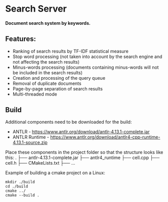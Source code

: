 # Search Server
#### Document search system by keywords.

## Features:
- Ranking of search results by TF-IDF statistical measure
- Stop word processing (not taken into account by the search engine and not affecting the search results)
- Minus-words processing (documents containing minus-words will not be included in the search results)
- Creation and processing of the query queue
- Removal of duplicate documents
- Page-by-page separation of search results
- Multi-threaded mode

## Build
Additional components need to be downloaded for the build:

- ANTLR - https://www.antlr.org/download/antlr-4.13.1-complete.jar
- ANTLR Runtime - https://www.antlr.org/download/antlr4-cpp-runtime-4.13.1-source.zip

Place these components in the project folder so that the structure looks like this:
    .
    ├── antlr-4.13.1-complete.jar
    ├── antlr4_runtime
    ├── cell.cpp
    ├── cell.h
    ├── CMakeLists.txt
    ├── ...

Example of building a cmake project on a Linux:

    mkdir ./build
    cd ./build
    cmake ../
    cmake --build .

